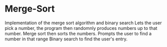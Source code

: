 # Merge-Sort
Implementation of the merge sort algorithm and binary search
Lets the user pick a number, the program then randomnly produces numbers up to that number.  Merge sort then sorts the numbers.
Prompts the user to find a number in that range
Binary search to find the user's entry.
